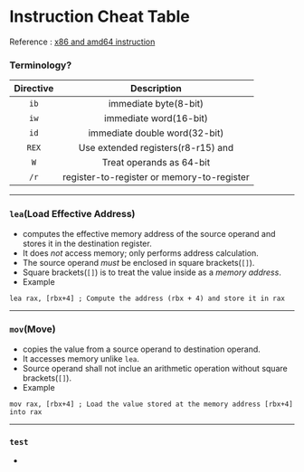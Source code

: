 # Instruction Cheat Table
Reference : [x86 and amd64 instruction](https://www.felixcloutier.com/x86/)
### Terminology?
| Directive | Description                               |
|:-:        |:-:                                        |
|`ib`       | immediate byte(8-bit)                     |
|`iw`       | immediate word(16-bit)                    |
|`id`       | immediate double word(32-bit)             |
|`REX`      | Use extended registers(r8-r15) and        |
|`W`        | Treat operands as 64-bit                  |
|`/r`       | register-to-register or memory-to-register|
-----------------------------------
### `lea`(Load Effective Address) 
- computes the effective memory address of the source operand and stores it in the destination register.
- It does *not* access memory; only performs address calculation.
- The source operand *must* be enclosed in square brackets(`[]`).
- Square brackets(`[]`) is to treat the value inside as a *memory address*.
- Example
```
lea rax, [rbx+4] ; Compute the address (rbx + 4) and store it in rax
```
-----------------------------------
### `mov`(Move)
- copies the value from a source operand to destination operand.
- It accesses memory unlike `lea`.
- Source operand shall not inclue an arithmetic operation without square brackets(`[]`).
- Example
```
mov rax, [rbx+4] ; Load the value stored at the memory address [rbx+4] into rax
```
-----------------------------------
### `test`
- 
